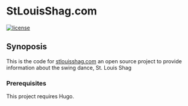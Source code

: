 # StLouisShag.com
[![license][license-badge]][LICENSE]

## Synoposis
This is the code for [stlouisshag.com](http://stlouisshag.com) an open source project to provide information about the swing dance, St. Louis Shag

### Prerequisites
This project requires Hugo.

[LICENSE]: ./LICENSE
[version-badge]: https://img.shields.io/badge/version-0.1.0-blue.svg
[license-badge]: https://img.shields.io/badge/license-MIT-blue.svg
